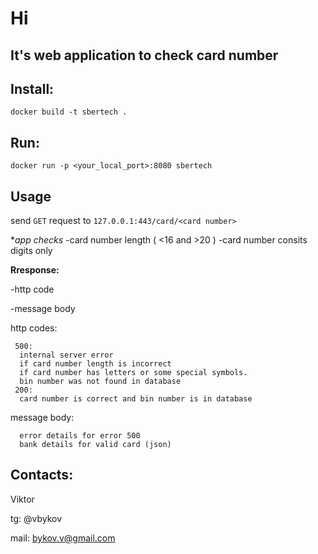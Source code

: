 # **Hi**

## It's web application to check card number

## Install:

```
docker build -t sbertech .
```
## Run:
```
docker run -p <your_local_port>:8080 sbertech 
```

## Usage

send `GET` request to `127.0.0.1:443/card/<card number>`

**app checks*
-card number length ( <16 and >20 )
-card number consits digits only

**Rresponse:**

-http code

-message body

http codes:
``` 
 500:
  internal server error
  if card number length is incorrect
  if card number has letters or some special symbols.
  bin number was not found in database
 200:
  card number is correct and bin number is in database
```

message body:
```
  error details for error 500
  bank details for valid card (json)
```

## Contacts:
 
 Viktor
 
 tg: @vbykov

mail: bykov.v@gmail.com
